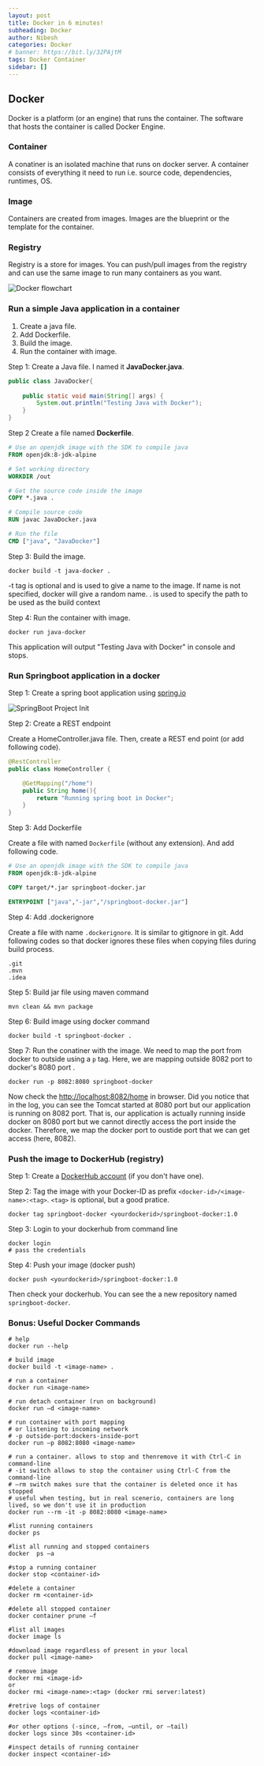 ```yaml
---
layout: post
title: Docker in 6 minutes!
subheading: Docker
author: Nibesh
categories: Docker
# banner: https://bit.ly/32PAjtM
tags: Docker Container
sidebar: []
---
```


## Docker
Docker is a platform (or an engine) that runs the container. The software that hosts the container is called Docker Engine.

### Container
A conatiner is an isolated machine that runs on docker server. A container consists of everything it need to run i.e. source code, dependencies, runtimes, OS.

### Image
Containers are created from images. Images are the blueprint or the template for the container.

### Registry
Registry is a store for images. You can push/pull images from the registry and can use the same image to run many containers as you want.

![Docker flowchart](/assets/images/posts/04-2021/docker-flowchart.png "Docker flowchart")

### Run a simple Java application in a container

1. Create a java file. 
2. Add Dockerfile.
3. Build the image.
4. Run the container with image.

Step 1: Create a Java file. I named it **JavaDocker.java**.

```java
public class JavaDocker{
    
    public static void main(String[] args) {
        System.out.println("Testing Java with Docker");
    }  
}
```
Step 2 Create a file named **Dockerfile**.

```dockerfile
# Use an openjdk image with the SDK to compile java
FROM openjdk:8-jdk-alpine

# Set working directory
WORKDIR /out

# Get the source code inside the image 
COPY *.java .

# Compile source code
RUN javac JavaDocker.java

# Run the file
CMD ["java", "JavaDocker"]

```

Step 3: Build the image.

```terminal
docker build -t java-docker .
```
-t tag is optional and is used to give a name to the image. If name is not specified, docker will give a random name.
. is used to specify the path to be used as the build context

Step 4: Run the container with image.

```terminal
docker run java-docker
```

This application will output "Testing Java with Docker" in console and stops.

### Run Springboot application in a docker

Step 1: Create a spring boot application using [spring.io](https://start.spring.io/)

![SpringBoot Project Init](/assets/images/posts/04-2021/springboot-docker-project-init.PNG "SpringBoot Project Init")

Step 2: Create a REST endpoint

Create a HomeController.java file. Then, create a REST end point (or add following code).

```java
@RestController
public class HomeController {

    @GetMapping("/home")
    public String home(){
        return "Running spring boot in Docker";
    }
}

```

Step 3: Add Dockerfile

Create a file with named `Dockerfile` (without any extension). And add following code.

```dockerfile
# Use an openjdk image with the SDK to compile java
FROM openjdk:8-jdk-alpine

COPY target/*.jar springboot-docker.jar

ENTRYPOINT ["java","-jar","/springboot-docker.jar"]
```

Step 4: Add .dockerignore

Create a file with name `.dockerignore`. It is similar to gitignore in git. Add following codes so that docker ignores these files when copying files during build process.

```
.git
.mvn
.idea
```

Step 5: Build jar file using maven command

```terminal
mvn clean && mvn package
```

Step 6: Build image using docker command

```terminal
docker build -t springboot-docker .
```

Step 7: Run the conatiner with the image. We need to map the port from docker to outside using a `p` tag.
Here, we are mapping outside 8082 port to docker's 8080 port . 

```terminal
docker run -p 8082:8080 springboot-docker
``` 
Now check the [http://localhost:8082/home](http://localhost:8082/home) in browser. Did you notice that in the log, you can see the Tomcat started at 8080 port but our application is running on 8082 port. That is, our application is actually running inside docker on 8080 port but we cannot directly access the port inside the docker. Therefore, we map the docker port to oustide port that we can get access (here, 8082). 

### Push the image to DockerHub (registry)

Step 1: Create a [DockerHub account](https://hub.docker.com/) (if you don't have one).

Step 2: Tag the image with your Docker-ID as prefix `<docker-id>/<image-name>:<tag>`. `<tag>` is optional, but a good pratice.

```terminal
docker tag springboot-docker <yourdockerid>/springboot-docker:1.0
```

Step 3: Login to your dockerhub from command line

```terminal
docker login
# pass the credentials
```

Step 4: Push your image (docker push)

```terminal
docker push <yourdockerid>/springboot-docker:1.0 
```

Then check your dockerhub. You can see the a new repository named `springboot-docker`.

### Bonus: Useful Docker Commands

```terminal
# help
docker run --help

# build image
docker build -t <image-name> .

# run a container
docker run <image-name>

# run detach container (run on background)
docker run –d <image-name>

# run container with port mapping
# or listening to incoming network
# -p outside-port:dockers-inside-port
docker run –p 8082:8080 <image-name>

# run a container. allows to stop and thenremove it with Ctrl-C in command-line 
# -it switch allows to stop the container using Ctrl-C from the command-line
# –rm switch makes sure that the container is deleted once it has stopped
# useful when testing, but in real scenerio, containers are long lived, so we don't use it in production
docker run --rm -it -p 8082:8080 <image-name>

#list running containers
docker ps

#list all running and stopped containers
docker  ps –a

#stop a running container
docker stop <container-id>

#delete a container
docker rm <container-id>

#delete all stopped container
docker container prune –f

#list all images
docker image ls

#download image regardless of present in your local
docker pull <image-name>

# remove image
docker rmi <image-id>
or
docker rmi <image-name>:<tag> (docker rmi server:latest)

#retrive logs of container
docker logs <container-id>

#or other options (-since, –from, –until, or –tail)
docker logs since 30s <container-id>

#inspect details of running container
docker inspect <container-id>


```




